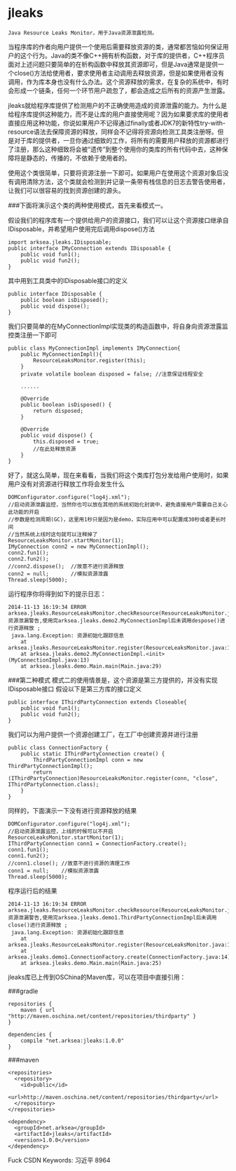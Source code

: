 jleaks
======
    Java Resource Leaks Monitor，用于Java资源泄露检测。
 

  当程序库的作者向用户提供一个使用后需要释放资源的类，通常都苦恼如何保证用户的这个行为。Java的类不像C++拥有析构函数，对于库的提供者，C++程序员面对上述问题只要简单的在析构函数中释放其资源即可，但是Java通常是提供一个close()方法给使用者，要求使用者主动调用去释放资源，但是如果使用者没有调用，作为库本身也没有什么办法。这个资源释放的需求，在复杂的系统中，有时会形成一个链条，任何一个环节用户疏忽了，都会造成之后所有的资源产生泄露。

  jleaks就给程序库提供了检测用户的不正确使用造成的资源泄露的能力。为什么是给程序库提供这种能力，而不是让库的用户直接使用呢？因为如果要求库的使用者直接应用这种功能，你说如果用户不记得通过finally或者JDK7的新特性try-with-resource语法去保障资源的释放，同样会不记得将资源向检测工具类注册呀。但是对于库的提供者，一旦你通过细致的工作，将所有的需要用户释放的资源都进行了注册，那么这种细致将会被“遗传”到整个使用你的类库的所有代码中去，这种保障将是静态的，传播的，不依赖于使用者的。

  使用这个类很简单，只要将资源注册一下即可。如果用户在使用这个资源对象后没有调用清除方法，这个类就会检测到并记录一条带有栈信息的日志去警告使用者，让我们可以很容易的找到资源创建的源头。

###下面将演示这个类的两种使用模式，首先来看模式一。

  假设我们的程序库有一个提供给用户的资源接口，我们可以让这个资源接口继承自IDisposable，并希望用户使用完后调用dispose()方法

```
import arksea.jleaks.IDisposable;
public interface IMyConnection extends IDisposable {
    public void fun1();
    public void fun2();
}
```
  其中用到工具类中的IDisposable接口的定义
```
public interface IDisposable {
    public boolean isDisposed();
    public void dispose();
}
```
  我们只要简单的在MyConnectionImpl实现类的构造函数中，将自身向资源泄露监控类注册一下即可
```
public class MyConnectionImpl implements IMyConnection{
    public MyConnectionImpl(){
        ResourceLeaksMonitor.register(this);
    }
    private volatile boolean disposed = false; //注意保证线程安全

    ......

    @Override
    public boolean isDisposed() {
        return disposed;
    }

    @Override
    public void dispose() {
        this.disposed = true;
        //在此处释放资源
    }
}
```
  好了，就这么简单，现在来看看，当我们将这个类库打包分发给用户使用时，如果用户没有对资源进行释放工作将会发生什么
```
DOMConfigurator.configure("log4j.xml");
//启动资源泄露监控，当然你也可以放在其他的系统初始化封装中，避免直接用户需要自己关心此功能的开启
//参数是检测周期(GC)，这里用1秒只是因为是demo，实际应用中可以配置成30秒或者更长时间
//当然系统上线时这句就可以注释掉了
ResourceLeaksMonitor.startMonitor(1); 
IMyConnection conn2 = new MyConnectionImpl();
conn2.fun1();
conn2.fun2();
//conn2.dispose();  //故意不进行资源释放
conn2 = null;       //模拟资源泄露
Thread.sleep(5000);
```
  运行程序你将得到如下的提示日志：
```
2014-11-13 16:19:34 ERROR arksea.jleaks.ResourceLeaksMonitor.checkResource(ResourceLeaksMonitor.java:183)
资源泄漏警告,使用完arksea.jleaks.demo2.MyConnectionImpl后未调用despose()进行资源释放 ; 
 java.lang.Exception: 资源初始化跟踪信息
	at arksea.jleaks.ResourceLeaksMonitor.register(ResourceLeaksMonitor.java:134)
	at arksea.jleaks.demo2.MyConnectionImpl.<init>(MyConnectionImpl.java:13)
	at arksea.jleaks.demo.Main.main(Main.java:29)
```

###第二种模式
  模式二的使用情景是，这个资源是第三方提供的，并没有实现IDisposable接口
  假设以下是第三方库的接口定义
```
public interface IThirdPartyConnection extends Closeable{
    public void fun1();
    public void fun2();
}
```
  我们可以为用户提供一个资源创建工厂，在工厂中创建资源并进行注册
```
public class ConnectionFactory {
    public static IThirdPartyConnection create() {
        ThirdPartyConnectionImpl conn = new ThirdPartyConnectionImpl();
        return (IThirdPartyConnection)ResourceLeaksMonitor.register(conn, "close", IThirdPartyConnection.class);
    }
}
```
  同样的，下面演示一下没有进行资源释放的结果
```
DOMConfigurator.configure("log4j.xml");
//启动资源泄露监控，上线的时候可以不开启
ResourceLeaksMonitor.startMonitor(1);
IThirdPartyConnection conn1 = ConnectionFactory.create();
conn1.fun1();
conn1.fun2();
//conn1.close(); //故意不进行资源的清理工作
conn1 = null;    //模拟资源泄露
Thread.sleep(5000);
```
  程序运行后的结果
```
2014-11-13 16:19:34 ERROR arksea.jleaks.ResourceLeaksMonitor.checkResource(ResourceLeaksMonitor.java:175)
资源泄漏警告,使用完arksea.jleaks.demo1.ThirdPartyConnectionImpl后未调用close()进行资源释放 ; 
 java.lang.Exception: 资源初始化跟踪信息
	at arksea.jleaks.ResourceLeaksMonitor.register(ResourceLeaksMonitor.java:110)
	at arksea.jleaks.demo1.ConnectionFactory.create(ConnectionFactory.java:14)
	at arksea.jleaks.demo.Main.main(Main.java:25)
```

jleaks库已上传到OSChina的Maven库，可以在项目中直接引用：

###gradle
```
repositories {
    maven { url "http://maven.oschina.net/content/repositories/thirdparty" }
}

dependencies {
    compile "net.arksea:jleaks:1.0.0"
} 
```
###maven
```
<repositories>
  <repository>
    <id>public</id>
    <url>http://maven.oschina.net/content/repositories/thirdparty</url>
  </repository>
</repositories>
 
<dependency>
  <groupId>net.arksea</groupId>
  <artifactId>jleaks</artifactId>
  <version>1.0.0</version>
</dependency>
```

Fuck CSDN Keywords: 习近平 8964
